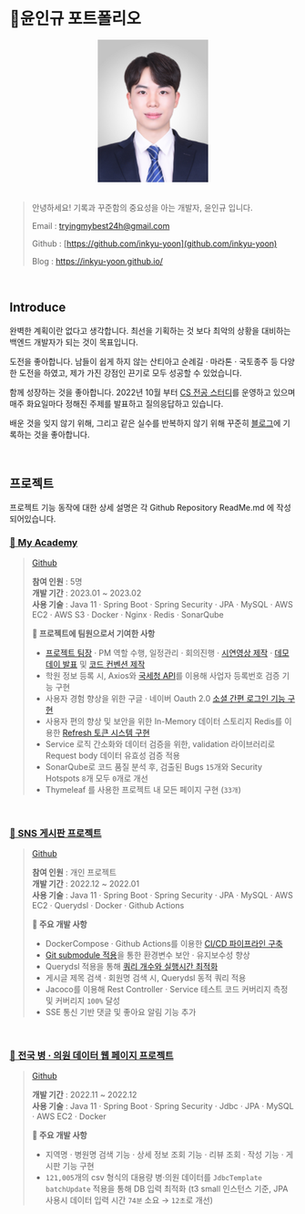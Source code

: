 # 🌱윤인규 포트폴리오

<div align = "center">
<img src="https://raw.githubusercontent.com/buinq/imageServer/main/img/%EC%9C%A4%EC%9D%B8%EA%B7%9C%EB%8B%98.jpg" alt="윤인규님" style="height:250px;" />
</div>
<br>

> 안녕하세요! 기록과 꾸준함의 중요성을 아는 개발자, 윤인규 입니다. 
>
> Email : tryingmybest24h@gmail.com
>
> Github : [https://github.com/inkyu-yoon](github.com/inkyu-yoon)
> 
> Blog : https://inkyu-yoon.github.io/

<br>

## Introduce
완벽한 계획이란 없다고 생각합니다. 최선을 기획하는 것 보다 최악의 상황을 대비하는 백엔드 개발자가 되는 것이 목표입니다.

도전을 좋아합니다. 남들이 쉽게 하지 않는 산티아고 순례길 · 마라톤 · 국토종주 등 다양한 도전을 하였고, 제가 가진 강점인 끈기로 모두 성공할 수 있었습니다. 

함께 성장하는 것을 좋아합니다. 2022년 10월 부터 [CS 전공 스터디](https://likelion.notion.site/1fc7e387b5634bde9fd922ee808a50dc)를 운영하고 있으며 매주 화요일마다 정해진 주제를 발표하고 질의응답하고 있습니다.

배운 것을 잊지 않기 위해, 그리고 같은 실수를 반복하지 않기 위해 꾸준히 [블로그](https://inkyu-yoon.github.io/)에 기록하는 것을 좋아합니다.

<br>

## 프로젝트
프로젝트 기능 동작에 대한 상세 설명은 각 Github Repository ReadMe.md 에 작성되어있습니다.
<br>
### [🏫 My Academy](https://github.com/mutsa-team6/myacademy)
> [Github](https://github.com/mutsa-team6/myacademy)
>  
> **참여 인원** : 5명  
> **개발 기간** : 2023.01 ~ 2023.02  
> **사용 기술** : Java 11 · Spring Boot · Spring Security · JPA · MySQL · AWS EC2 · AWS S3 · Docker · Nginx · Redis · SonarQube  
> 
> **📌 프로젝트에 팀원으로서 기여한 사항**  
>  
> - [프로젝트 팀장](https://www.notion.so/3ebdea86f2f642699fa071b76c94d45f) · PM 역할 수행, 일정관리 · 회의진행 · [시연영상 제작](https://www.youtube.com/watch?v=tKeKN3qd58k) · [데모데이 발표](https://www.canva.com/design/DAFaeRUJKBk/PQHdXXa61qBj0EwnS3adSw/view?utm_content=DAFaeRUJKBk&utm_campaign=share_your_design&utm_medium=link&utm_source=shareyourdesignpanel) 및 [코드 컨벤션 제작](https://www.notion.so/16748ff592fd48d492156cf24bf87bf4)
> - 학원 정보 등록 시, Axios와 [국세청 API](https://www.data.go.kr/tcs/dss/selectApiDataDetailView.do?publicDataPk=15081808#/%EC%82%AC%EC%97%85%EC%9E%90%EB%93%B1%EB%A1%9D%EC%A0%95%EB%B3%B4%20%EC%A7%84%EC%9C%84%ED%99%95%EC%9D%B8%20API/validate)를 이용해 사업자 등록번호 검증 기능 구현
> - 사용자 경험 향상을 위한 구글 · 네이버 Oauth 2.0 [소셜 간편 로그인 기능 구현](https://inkyu-yoon.github.io/docs/Language/SpringBoot/OauthLogin)
> - 사용자 편의 향상 및 보안을 위한 In-Memory 데이터 스토리지 Redis를 이용한 [Refresh 토큰 시스템 구현](https://inkyu-yoon.github.io/docs/Language/SpringBoot/RefreshToken)
> - Service 로직 간소화와 데이터 검증을 위한, validation 라이브러리로 Request body 데이터 유효성 검증 적용
> - SonarQube로 코드 품질 분석 후, 검출된 Bugs `15`개와 Security Hotspots `8`개 모두 `0`개로 개선
> - Thymeleaf 를 사용한 프로젝트 내 모든 페이지 구현 (`33개`)
>

<br>

### [💌 SNS 게시판 프로젝트](https://github.com/inkyu-yoon/sns_project)
> [Github](https://github.com/inkyu-yoon/sns_project)
>  
> **참여 인원** : 개인 프로젝트  
> **개발 기간** : 2022.12 ~ 2022.01  
> **사용 기술** : Java 11 · Spring Boot · Spring Security · JPA · MySQL · AWS EC2 · Querydsl · Docker · Github Actions  
> 
> **📌 주요 개발 사항**  
>  
> - DockerCompose · Github Actions를 이용한 [CI/CD 파이프라인 구축](https://inkyu-yoon.github.io/docs/Learned/Docker/GitActionsCICD)
> - [Git submodule 적용](https://inkyu-yoon.github.io/docs/Learned/Git/GitSubmodule)을 통한 환경변수 보안 · 유지보수성 향상
> - Querydsl 적용을 통해 [쿼리 개수와 실행시간 최적화](https://inkyu-yoon.github.io/docs/Language/JPA/QuerydslRepo)
> - 게시글 제목 검색 · 회원명 검색 시, Querydsl 동적 쿼리 적용
> - Jacoco를 이용해 Rest Controller · Service 테스트 코드 커버리지 측정 및 커버리지 `100%` 달성
> - SSE 통신 기반 댓글 및 좋아요 알림 기능 추가

<br>

### [🏣 전국 병 · 의원 데이터 웹 페이지 프로젝트](https://github.com/inkyu-yoon/hospital_web)
> [Github](https://github.com/inkyu-yoon/hospital_web)
>
> **개발 기간** : 2022.11 ~ 2022.12  
> **사용 기술** : Java 11 · Spring Boot · Spring Security · Jdbc · JPA · MySQL · AWS EC2 · Docker 
> 
> **📌 주요 개발 사항**  
>  
> - 지역명 · 병원명 검색 기능 · 상세 정보 조회 기능 · 리뷰 조회 · 작성 기능 · 게시판 기능 구현
> - `121,005`개의 csv 형식의 대용량 병·의원 데이터를 `JdbcTemplate batchUpdate` 적용을 통해 DB 입력 최적화 
(t3 small 인스턴스 기준, JPA 사용시 데이터 입력 시간 `74분` 소요 → `12초`로 개선)
